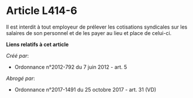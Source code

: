 # Article L414-6

Il est interdit à tout employeur de prélever les cotisations syndicales sur les salaires de son personnel et de les payer au
lieu et place de celui-ci.

**Liens relatifs à cet article**

_Créé par_:

  - Ordonnance n°2012-792 du 7 juin 2012 - art. 5

_Abrogé par_:

  - Ordonnance n°2017-1491 du 25 octobre 2017 - art. 31 (VD)
